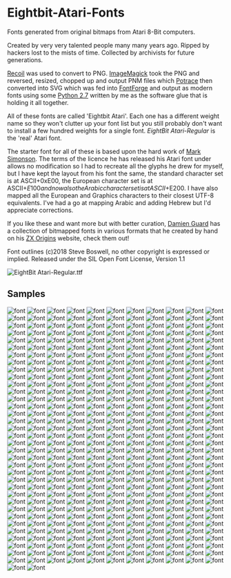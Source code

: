 # Eightbit-Atari-Fonts
Fonts generated from original bitmaps from Atari 8-Bit computers.

Created by very very talented people many many years ago. Ripped by hackers lost to the mists of time. Collected by archivists for future generations.

[Recoil](http://recoil.sourceforge.net/) was used to convert to PNG. [ImageMagick](https://www.imagemagick.org/script/index.php) took the PNG and reversed, resized, chopped up and output PNM files which [Potrace](http://potrace.sourceforge.net/) then converted into SVG which was fed into [FontForge](https://fontforge.github.io/en-US/) and output as modern fonts using some [Python 2.7](https://www.python.org/) written by me as the software glue that is holding it all together.

All of these fonts are called 'Eightbit Atari'. Each one has a different weight name so they won't clutter up your font list but you still probably don't want to install a few hundred weights for a single font. *EightBit Atari-Regular* is the 'real' Atari font.

The starter font for all of these is based upon the hard work of [Mark Simonson](http://members.bitstream.net/marksim/atarimac/fonts.html). The terms of the licence he has released his Atari font under allows no modification so I had to recreate all the glyphs he drew for myself, but I have kept the layout from his font the same, the standard character set is at ASCII+0xE00, the European character set is at ASCII+$E100 and now also the Arabic character set is at ASCII+$E200. I have also mapped all the European and Graphics characters to their closest UTF-8 equivalents. I've had a go at mapping Arabic and adding Hebrew but I'd appreciate corrections.

If you like these and want more but with better curation, [Damien Guard](https://twitter.com/damienguard) has a collection of bitmapped fonts in various formats that he created by hand on his [ZX Origins](https://damieng.com/typography/zx-origins/) website, check them out!

Font outlines (c)2018 Steve Boswell, no other copyright is expressed or implied.
Released under the SIL Open Font License, Version 1.1

![EightBit Atari-Regular.ttf](Samples/EightBit%20Atari-Regular-sample.png "EightBit Atari-Regular.ttf")

## Samples
![font](Samples/EightBit%20Atari-60zeich-sample.png) ![font](https://github.com/ChoccyHobNob/EightBit-Atari-Fonts/blob/master/Samples/EightBit%20Atari-90-sample.png) ![font](https://github.com/ChoccyHobNob/EightBit-Atari-Fonts/blob/master/Samples/EightBit%20Atari-91-sample.png) ![font](https://github.com/ChoccyHobNob/EightBit-Atari-Fonts/blob/master/Samples/EightBit%20Atari-Academy-sample.png) ![font](https://github.com/ChoccyHobNob/EightBit-Atari-Fonts/blob/master/Samples/EightBit%20Atari-Adm-sample.png) ![font](https://github.com/ChoccyHobNob/EightBit-Atari-Fonts/blob/master/Samples/EightBit%20Atari-Adven-sample.png) ![font](https://github.com/ChoccyHobNob/EightBit-Atari-Fonts/blob/master/Samples/EightBit%20Atari-Adventure-sample.png) ![font](https://github.com/ChoccyHobNob/EightBit-Atari-Fonts/blob/master/Samples/EightBit%20Atari-Agasoft-sample.png) ![font](https://github.com/ChoccyHobNob/EightBit-Atari-Fonts/blob/master/Samples/EightBit%20Atari-Analog-sample.png) ![font](https://github.com/ChoccyHobNob/EightBit-Atari-Fonts/blob/master/Samples/EightBit%20Atari-Anglik-sample.png) ![font](https://github.com/ChoccyHobNob/EightBit-Atari-Fonts/blob/master/Samples/EightBit%20Atari-Antic-sample.png) ![font](https://github.com/ChoccyHobNob/EightBit-Atari-Fonts/blob/master/Samples/EightBit%20Atari-Antic32-sample.png) ![font](https://github.com/ChoccyHobNob/EightBit-Atari-Fonts/blob/master/Samples/EightBit%20Atari-Antik-sample.png) ![font](https://github.com/ChoccyHobNob/EightBit-Atari-Fonts/blob/master/Samples/EightBit%20Atari-Antik24-sample.png) ![font](https://github.com/ChoccyHobNob/EightBit-Atari-Fonts/blob/master/Samples/EightBit%20Atari-Antik2pl-sample.png) ![font](https://github.com/ChoccyHobNob/EightBit-Atari-Fonts/blob/master/Samples/EightBit%20Atari-Archaic-sample.png) ![font](https://github.com/ChoccyHobNob/EightBit-Atari-Fonts/blob/master/Samples/EightBit%20Atari-Archaic1-sample.png) ![font](https://github.com/ChoccyHobNob/EightBit-Atari-Fonts/blob/master/Samples/EightBit%20Atari-Archaic29-sample.png) ![font](https://github.com/ChoccyHobNob/EightBit-Atari-Fonts/blob/master/Samples/EightBit%20Atari-Arex-sample.png) ![font](https://github.com/ChoccyHobNob/EightBit-Atari-Fonts/blob/master/Samples/EightBit%20Atari-Arogue-sample.png) ![font](https://github.com/ChoccyHobNob/EightBit-Atari-Fonts/blob/master/Samples/EightBit%20Atari-Artdeco-sample.png) ![font](https://github.com/ChoccyHobNob/EightBit-Atari-Fonts/blob/master/Samples/EightBit%20Atari-Ascprin-sample.png) ![font](https://github.com/ChoccyHobNob/EightBit-Atari-Fonts/blob/master/Samples/EightBit%20Atari-Aspgoth-sample.png) ![font](https://github.com/ChoccyHobNob/EightBit-Atari-Fonts/blob/master/Samples/EightBit%20Atari-Ataridbg-sample.png) ![font](https://github.com/ChoccyHobNob/EightBit-Atari-Fonts/blob/master/Samples/EightBit%20Atari-Ataripl-sample.png) ![font](https://github.com/ChoccyHobNob/EightBit-Atari-Fonts/blob/master/Samples/EightBit%20Atari-Atomino-sample.png) ![font](https://github.com/ChoccyHobNob/EightBit-Atari-Fonts/blob/master/Samples/EightBit%20Atari-Atpl-sample.png) ![font](https://github.com/ChoccyHobNob/EightBit-Atari-Fonts/blob/master/Samples/EightBit%20Atari-Awp-sample.png) ![font](https://github.com/ChoccyHobNob/EightBit-Atari-Fonts/blob/master/Samples/EightBit%20Atari-Backtalk10-sample.png) ![font](https://github.com/ChoccyHobNob/EightBit-Atari-Fonts/blob/master/Samples/EightBit%20Atari-Backtalk8-sample.png) ![font](https://github.com/ChoccyHobNob/EightBit-Atari-Fonts/blob/master/Samples/EightBit%20Atari-Balloon-sample.png) ![font](https://github.com/ChoccyHobNob/EightBit-Atari-Fonts/blob/master/Samples/EightBit%20Atari-Barymag-sample.png) ![font](https://github.com/ChoccyHobNob/EightBit-Atari-Fonts/blob/master/Samples/EightBit%20Atari-Battle-sample.png) ![font](https://github.com/ChoccyHobNob/EightBit-Atari-Fonts/blob/master/Samples/EightBit%20Atari-Big-sample.png) ![font](https://github.com/ChoccyHobNob/EightBit-Atari-Fonts/blob/master/Samples/EightBit%20Atari-Big2-sample.png) ![font](https://github.com/ChoccyHobNob/EightBit-Atari-Fonts/blob/master/Samples/EightBit%20Atari-Bigones-sample.png) ![font](https://github.com/ChoccyHobNob/EightBit-Atari-Fonts/blob/master/Samples/EightBit%20Atari-Bigpl-sample.png) ![font](https://github.com/ChoccyHobNob/EightBit-Atari-Fonts/blob/master/Samples/EightBit%20Atari-Bitwy-sample.png) ![font](https://github.com/ChoccyHobNob/EightBit-Atari-Fonts/blob/master/Samples/EightBit%20Atari-Blckjack-sample.png) ![font](https://github.com/ChoccyHobNob/EightBit-Atari-Fonts/blob/master/Samples/EightBit%20Atari-Blmon-sample.png) ![font](https://github.com/ChoccyHobNob/EightBit-Atari-Fonts/blob/master/Samples/EightBit%20Atari-Block-sample.png) ![font](https://github.com/ChoccyHobNob/EightBit-Atari-Fonts/blob/master/Samples/EightBit%20Atari-Block11-sample.png) ![font](https://github.com/ChoccyHobNob/EightBit-Atari-Fonts/blob/master/Samples/EightBit%20Atari-Block2-sample.png) ![font](https://github.com/ChoccyHobNob/EightBit-Atari-Fonts/blob/master/Samples/EightBit%20Atari-Board-sample.png) ![font](https://github.com/ChoccyHobNob/EightBit-Atari-Fonts/blob/master/Samples/EightBit%20Atari-Bold-sample.png) ![font](https://github.com/ChoccyHobNob/EightBit-Atari-Fonts/blob/master/Samples/EightBit%20Atari-Boldde-sample.png) ![font](https://github.com/ChoccyHobNob/EightBit-Atari-Fonts/blob/master/Samples/EightBit%20Atari-Boom4-sample.png) ![font](https://github.com/ChoccyHobNob/EightBit-Atari-Fonts/blob/master/Samples/EightBit%20Atari-Breit-sample.png) ![font](https://github.com/ChoccyHobNob/EightBit-Atari-Fonts/blob/master/Samples/EightBit%20Atari-Broadway-sample.png) ![font](https://github.com/ChoccyHobNob/EightBit-Atari-Fonts/blob/master/Samples/EightBit%20Atari-Broadway4-sample.png) ![font](https://github.com/ChoccyHobNob/EightBit-Atari-Fonts/blob/master/Samples/EightBit%20Atari-Bt-sample.png) ![font](https://github.com/ChoccyHobNob/EightBit-Atari-Fonts/blob/master/Samples/EightBit%20Atari-Bzzz1-sample.png) ![font](https://github.com/ChoccyHobNob/EightBit-Atari-Fonts/blob/master/Samples/EightBit%20Atari-Bzzz2-sample.png) ![font](https://github.com/ChoccyHobNob/EightBit-Atari-Fonts/blob/master/Samples/EightBit%20Atari-Bzzz3-sample.png) ![font](https://github.com/ChoccyHobNob/EightBit-Atari-Fonts/blob/master/Samples/EightBit%20Atari-Ca1-sample.png) ![font](https://github.com/ChoccyHobNob/EightBit-Atari-Fonts/blob/master/Samples/EightBit%20Atari-Ca2-sample.png) ![font](https://github.com/ChoccyHobNob/EightBit-Atari-Fonts/blob/master/Samples/EightBit%20Atari-Caps-sample.png) ![font](https://github.com/ChoccyHobNob/EightBit-Atari-Fonts/blob/master/Samples/EightBit%20Atari-Carun1-sample.png) ![font](https://github.com/ChoccyHobNob/EightBit-Atari-Fonts/blob/master/Samples/EightBit%20Atari-Carun2-sample.png) ![font](https://github.com/ChoccyHobNob/EightBit-Atari-Fonts/blob/master/Samples/EightBit%20Atari-Casual-sample.png) ![font](https://github.com/ChoccyHobNob/EightBit-Atari-Fonts/blob/master/Samples/EightBit%20Atari-Casualgt-sample.png) ![font](https://github.com/ChoccyHobNob/EightBit-Atari-Fonts/blob/master/Samples/EightBit%20Atari-Char-sample.png) ![font](https://github.com/ChoccyHobNob/EightBit-Atari-Fonts/blob/master/Samples/EightBit%20Atari-Char1-sample.png) ![font](https://github.com/ChoccyHobNob/EightBit-Atari-Fonts/blob/master/Samples/EightBit%20Atari-Char2-sample.png) ![font](https://github.com/ChoccyHobNob/EightBit-Atari-Fonts/blob/master/Samples/EightBit%20Atari-Char3-sample.png) ![font](https://github.com/ChoccyHobNob/EightBit-Atari-Fonts/blob/master/Samples/EightBit%20Atari-Char4-sample.png) ![font](https://github.com/ChoccyHobNob/EightBit-Atari-Fonts/blob/master/Samples/EightBit%20Atari-Charlie-sample.png) ![font](https://github.com/ChoccyHobNob/EightBit-Atari-Fonts/blob/master/Samples/EightBit%20Atari-Chemical2-sample.png) ![font](https://github.com/ChoccyHobNob/EightBit-Atari-Fonts/blob/master/Samples/EightBit%20Atari-Chicken-sample.png) ![font](https://github.com/ChoccyHobNob/EightBit-Atari-Fonts/blob/master/Samples/EightBit%20Atari-Chris-sample.png) ![font](https://github.com/ChoccyHobNob/EightBit-Atari-Fonts/blob/master/Samples/EightBit%20Atari-Chset-sample.png) ![font](https://github.com/ChoccyHobNob/EightBit-Atari-Fonts/blob/master/Samples/EightBit%20Atari-Chset28-sample.png) ![font](https://github.com/ChoccyHobNob/EightBit-Atari-Fonts/blob/master/Samples/EightBit%20Atari-Classic-sample.png) ![font](https://github.com/ChoccyHobNob/EightBit-Atari-Fonts/blob/master/Samples/EightBit%20Atari-Cmc-sample.png) ![font](https://github.com/ChoccyHobNob/EightBit-Atari-Fonts/blob/master/Samples/EightBit%20Atari-Col64a4-sample.png) ![font](https://github.com/ChoccyHobNob/EightBit-Atari-Fonts/blob/master/Samples/EightBit%20Atari-Col64b4-sample.png) ![font](https://github.com/ChoccyHobNob/EightBit-Atari-Fonts/blob/master/Samples/EightBit%20Atari-Col80a4-sample.png) ![font](https://github.com/ChoccyHobNob/EightBit-Atari-Fonts/blob/master/Samples/EightBit%20Atari-Col80b4-sample.png) ![font](https://github.com/ChoccyHobNob/EightBit-Atari-Fonts/blob/master/Samples/EightBit%20Atari-Column802-sample.png) ![font](https://github.com/ChoccyHobNob/EightBit-Atari-Fonts/blob/master/Samples/EightBit%20Atari-Comp2-sample.png) ![font](https://github.com/ChoccyHobNob/EightBit-Atari-Fonts/blob/master/Samples/EightBit%20Atari-Comput4-sample.png) ![font](https://github.com/ChoccyHobNob/EightBit-Atari-Fonts/blob/master/Samples/EightBit%20Atari-Computer10-sample.png) ![font](https://github.com/ChoccyHobNob/EightBit-Atari-Fonts/blob/master/Samples/EightBit%20Atari-Computer8-sample.png) ![font](https://github.com/ChoccyHobNob/EightBit-Atari-Fonts/blob/master/Samples/EightBit%20Atari-Convoy-sample.png) ![font](https://github.com/ChoccyHobNob/EightBit-Atari-Fonts/blob/master/Samples/EightBit%20Atari-Copy80k-sample.png) ![font](https://github.com/ChoccyHobNob/EightBit-Atari-Fonts/blob/master/Samples/EightBit%20Atari-Cosdem1-sample.png) ![font](https://github.com/ChoccyHobNob/EightBit-Atari-Fonts/blob/master/Samples/EightBit%20Atari-Craswal2-sample.png) ![font](https://github.com/ChoccyHobNob/EightBit-Atari-Fonts/blob/master/Samples/EightBit%20Atari-Crazy-sample.png) ![font](https://github.com/ChoccyHobNob/EightBit-Atari-Fonts/blob/master/Samples/EightBit%20Atari-Curl-sample.png) ![font](https://github.com/ChoccyHobNob/EightBit-Atari-Fonts/blob/master/Samples/EightBit%20Atari-Curscs-sample.png) ![font](https://github.com/ChoccyHobNob/EightBit-Atari-Fonts/blob/master/Samples/EightBit%20Atari-Cursive10-sample.png) ![font](https://github.com/ChoccyHobNob/EightBit-Atari-Fonts/blob/master/Samples/EightBit%20Atari-Cursive15-sample.png) ![font](https://github.com/ChoccyHobNob/EightBit-Atari-Fonts/blob/master/Samples/EightBit%20Atari-Cursive2-sample.png) ![font](https://github.com/ChoccyHobNob/EightBit-Atari-Fonts/blob/master/Samples/EightBit%20Atari-Cursive24-sample.png) ![font](https://github.com/ChoccyHobNob/EightBit-Atari-Fonts/blob/master/Samples/EightBit%20Atari-Cursive3-sample.png) ![font](https://github.com/ChoccyHobNob/EightBit-Atari-Fonts/blob/master/Samples/EightBit%20Atari-Data-sample.png) ![font](https://github.com/ChoccyHobNob/EightBit-Atari-Fonts/blob/master/Samples/EightBit%20Atari-Datri-sample.png) ![font](https://github.com/ChoccyHobNob/EightBit-Atari-Fonts/blob/master/Samples/EightBit%20Atari-Dblroman-sample.png) ![font](https://github.com/ChoccyHobNob/EightBit-Atari-Fonts/blob/master/Samples/EightBit%20Atari-Dblthin-sample.png) ![font](https://github.com/ChoccyHobNob/EightBit-Atari-Fonts/blob/master/Samples/EightBit%20Atari-Descend4-sample.png) ![font](https://github.com/ChoccyHobNob/EightBit-Atari-Fonts/blob/master/Samples/EightBit%20Atari-Deve9-sample.png) ![font](https://github.com/ChoccyHobNob/EightBit-Atari-Fonts/blob/master/Samples/EightBit%20Atari-Dick-sample.png) ![font](https://github.com/ChoccyHobNob/EightBit-Atari-Fonts/blob/master/Samples/EightBit%20Atari-Digi-sample.png) ![font](https://github.com/ChoccyHobNob/EightBit-Atari-Fonts/blob/master/Samples/EightBit%20Atari-Digital-sample.png) ![font](https://github.com/ChoccyHobNob/EightBit-Atari-Fonts/blob/master/Samples/EightBit%20Atari-Digitalbold-sample.png) ![font](https://github.com/ChoccyHobNob/EightBit-Atari-Fonts/blob/master/Samples/EightBit%20Atari-Dino-sample.png) ![font](https://github.com/ChoccyHobNob/EightBit-Atari-Fonts/blob/master/Samples/EightBit%20Atari-Docum-sample.png) ![font](https://github.com/ChoccyHobNob/EightBit-Atari-Fonts/blob/master/Samples/EightBit%20Atari-Dragonsi-sample.png) ![font](https://github.com/ChoccyHobNob/EightBit-Atari-Fonts/blob/master/Samples/EightBit%20Atari-Eckig-sample.png) ![font](https://github.com/ChoccyHobNob/EightBit-Atari-Fonts/blob/master/Samples/EightBit%20Atari-Eckig2pl-sample.png) ![font](https://github.com/ChoccyHobNob/EightBit-Atari-Fonts/blob/master/Samples/EightBit%20Atari-Eighty-sample.png) ![font](https://github.com/ChoccyHobNob/EightBit-Atari-Fonts/blob/master/Samples/EightBit%20Atari-El1-sample.png) ![font](https://github.com/ChoccyHobNob/EightBit-Atari-Fonts/blob/master/Samples/EightBit%20Atari-El1w-sample.png) ![font](https://github.com/ChoccyHobNob/EightBit-Atari-Fonts/blob/master/Samples/EightBit%20Atari-Elektrik-sample.png) ![font](https://github.com/ChoccyHobNob/EightBit-Atari-Fonts/blob/master/Samples/EightBit%20Atari-Elektro2-sample.png) ![font](https://github.com/ChoccyHobNob/EightBit-Atari-Fonts/blob/master/Samples/EightBit%20Atari-Elektrpl-sample.png) ![font](https://github.com/ChoccyHobNob/EightBit-Atari-Fonts/blob/master/Samples/EightBit%20Atari-Elev-sample.png) ![font](https://github.com/ChoccyHobNob/EightBit-Atari-Fonts/blob/master/Samples/EightBit%20Atari-Emblem-sample.png) ![font](https://github.com/ChoccyHobNob/EightBit-Atari-Fonts/blob/master/Samples/EightBit%20Atari-Encount-sample.png) ![font](https://github.com/ChoccyHobNob/EightBit-Atari-Fonts/blob/master/Samples/EightBit%20Atari-Epstan-sample.png) ![font](https://github.com/ChoccyHobNob/EightBit-Atari-Fonts/blob/master/Samples/EightBit%20Atari-Equaliz-sample.png) ![font](https://github.com/ChoccyHobNob/EightBit-Atari-Fonts/blob/master/Samples/EightBit%20Atari-Europa-sample.png) ![font](https://github.com/ChoccyHobNob/EightBit-Atari-Fonts/blob/master/Samples/EightBit%20Atari-European-sample.png) ![font](https://github.com/ChoccyHobNob/EightBit-Atari-Fonts/blob/master/Samples/EightBit%20Atari-F80-sample.png) ![font](https://github.com/ChoccyHobNob/EightBit-Atari-Fonts/blob/master/Samples/EightBit%20Atari-Fancy17-sample.png) ![font](https://github.com/ChoccyHobNob/EightBit-Atari-Fonts/blob/master/Samples/EightBit%20Atari-Fancy19-sample.png) ![font](https://github.com/ChoccyHobNob/EightBit-Atari-Fonts/blob/master/Samples/EightBit%20Atari-Fancy25-sample.png) ![font](https://github.com/ChoccyHobNob/EightBit-Atari-Fonts/blob/master/Samples/EightBit%20Atari-Fancy3-sample.png) ![font](https://github.com/ChoccyHobNob/EightBit-Atari-Fonts/blob/master/Samples/EightBit%20Atari-Fancy37-sample.png) ![font](https://github.com/ChoccyHobNob/EightBit-Atari-Fonts/blob/master/Samples/EightBit%20Atari-Fancy4-sample.png) ![font](https://github.com/ChoccyHobNob/EightBit-Atari-Fonts/blob/master/Samples/EightBit%20Atari-Fancy5-sample.png) ![font](https://github.com/ChoccyHobNob/EightBit-Atari-Fonts/blob/master/Samples/EightBit%20Atari-Fancypl1-sample.png) ![font](https://github.com/ChoccyHobNob/EightBit-Atari-Fonts/blob/master/Samples/EightBit%20Atari-Fat3-sample.png) ![font](https://github.com/ChoccyHobNob/EightBit-Atari-Fonts/blob/master/Samples/EightBit%20Atari-Fat5-sample.png) ![font](https://github.com/ChoccyHobNob/EightBit-Atari-Fonts/blob/master/Samples/EightBit%20Atari-Fat64-sample.png) ![font](https://github.com/ChoccyHobNob/EightBit-Atari-Fonts/blob/master/Samples/EightBit%20Atari-Fatpl-sample.png) ![font](https://github.com/ChoccyHobNob/EightBit-Atari-Fonts/blob/master/Samples/EightBit%20Atari-Fenceps-sample.png) ![font](https://github.com/ChoccyHobNob/EightBit-Atari-Fonts/blob/master/Samples/EightBit%20Atari-Fig64pl1-sample.png) ![font](https://github.com/ChoccyHobNob/EightBit-Atari-Fonts/blob/master/Samples/EightBit%20Atari-Fivedem-sample.png) ![font](https://github.com/ChoccyHobNob/EightBit-Atari-Fonts/blob/master/Samples/EightBit%20Atari-Flatfoot-sample.png) ![font](https://github.com/ChoccyHobNob/EightBit-Atari-Fonts/blob/master/Samples/EightBit%20Atari-Flick802-sample.png) ![font](https://github.com/ChoccyHobNob/EightBit-Atari-Fonts/blob/master/Samples/EightBit%20Atari-Flick804-sample.png) ![font](https://github.com/ChoccyHobNob/EightBit-Atari-Fonts/blob/master/Samples/EightBit%20Atari-Flight-sample.png) ![font](https://github.com/ChoccyHobNob/EightBit-Atari-Fonts/blob/master/Samples/EightBit%20Atari-Flyer-sample.png) ![font](https://github.com/ChoccyHobNob/EightBit-Atari-Fonts/blob/master/Samples/EightBit%20Atari-Font1-sample.png) ![font](https://github.com/ChoccyHobNob/EightBit-Atari-Fonts/blob/master/Samples/EightBit%20Atari-Font3-sample.png) ![font](https://github.com/ChoccyHobNob/EightBit-Atari-Fonts/blob/master/Samples/EightBit%20Atari-Font30-sample.png) ![font](https://github.com/ChoccyHobNob/EightBit-Atari-Fonts/blob/master/Samples/EightBit%20Atari-Font5-sample.png) ![font](https://github.com/ChoccyHobNob/EightBit-Atari-Fonts/blob/master/Samples/EightBit%20Atari-Fonts2-sample.png) ![font](https://github.com/ChoccyHobNob/EightBit-Atari-Fonts/blob/master/Samples/EightBit%20Atari-Fonty2-sample.png) ![font](https://github.com/ChoccyHobNob/EightBit-Atari-Fonts/blob/master/Samples/EightBit%20Atari-Fractal-sample.png) ![font](https://github.com/ChoccyHobNob/EightBit-Atari-Fonts/blob/master/Samples/EightBit%20Atari-Fuck1-sample.png) ![font](https://github.com/ChoccyHobNob/EightBit-Atari-Fonts/blob/master/Samples/EightBit%20Atari-Fuck2-sample.png) ![font](https://github.com/ChoccyHobNob/EightBit-Atari-Fonts/blob/master/Samples/EightBit%20Atari-Future-sample.png) ![font](https://github.com/ChoccyHobNob/EightBit-Atari-Fonts/blob/master/Samples/EightBit%20Atari-Geograf2-sample.png) ![font](https://github.com/ChoccyHobNob/EightBit-Atari-Fonts/blob/master/Samples/EightBit%20Atari-Giga2-sample.png) ![font](https://github.com/ChoccyHobNob/EightBit-Atari-Fonts/blob/master/Samples/EightBit%20Atari-Gladiatr-sample.png) ![font](https://github.com/ChoccyHobNob/EightBit-Atari-Fonts/blob/master/Samples/EightBit%20Atari-Goldhunt-sample.png) ![font](https://github.com/ChoccyHobNob/EightBit-Atari-Fonts/blob/master/Samples/EightBit%20Atari-Gora2-sample.png) ![font](https://github.com/ChoccyHobNob/EightBit-Atari-Fonts/blob/master/Samples/EightBit%20Atari-Goth-sample.png) ![font](https://github.com/ChoccyHobNob/EightBit-Atari-Fonts/blob/master/Samples/EightBit%20Atari-Gothic14-sample.png) ![font](https://github.com/ChoccyHobNob/EightBit-Atari-Fonts/blob/master/Samples/EightBit%20Atari-Gothic3-sample.png) ![font](https://github.com/ChoccyHobNob/EightBit-Atari-Fonts/blob/master/Samples/EightBit%20Atari-Gothic8-sample.png) ![font](https://github.com/ChoccyHobNob/EightBit-Atari-Fonts/blob/master/Samples/EightBit%20Atari-Gotyk3-sample.png) ![font](https://github.com/ChoccyHobNob/EightBit-Atari-Fonts/blob/master/Samples/EightBit%20Atari-Greek1-sample.png) ![font](https://github.com/ChoccyHobNob/EightBit-Atari-Fonts/blob/master/Samples/EightBit%20Atari-Greek2-sample.png) ![font](https://github.com/ChoccyHobNob/EightBit-Atari-Fonts/blob/master/Samples/EightBit%20Atari-Greekat-sample.png) ![font](https://github.com/ChoccyHobNob/EightBit-Atari-Fonts/blob/master/Samples/EightBit%20Atari-Greekat1-sample.png) ![font](https://github.com/ChoccyHobNob/EightBit-Atari-Fonts/blob/master/Samples/EightBit%20Atari-Grube2-sample.png) ![font](https://github.com/ChoccyHobNob/EightBit-Atari-Fonts/blob/master/Samples/EightBit%20Atari-Hebrew-sample.png) ![font](https://github.com/ChoccyHobNob/EightBit-Atari-Fonts/blob/master/Samples/EightBit%20Atari-Hebru-sample.png) ![font](https://github.com/ChoccyHobNob/EightBit-Atari-Fonts/blob/master/Samples/EightBit%20Atari-Hehe-sample.png) ![font](https://github.com/ChoccyHobNob/EightBit-Atari-Fonts/blob/master/Samples/EightBit%20Atari-Helptoon-sample.png) ![font](https://github.com/ChoccyHobNob/EightBit-Atari-Fonts/blob/master/Samples/EightBit%20Atari-Hero-sample.png) ![font](https://github.com/ChoccyHobNob/EightBit-Atari-Fonts/blob/master/Samples/EightBit%20Atari-Hoch-sample.png) ![font](https://github.com/ChoccyHobNob/EightBit-Atari-Fonts/blob/master/Samples/EightBit%20Atari-Hohl-sample.png) ![font](https://github.com/ChoccyHobNob/EightBit-Atari-Fonts/blob/master/Samples/EightBit%20Atari-Homepack-sample.png) ![font](https://github.com/ChoccyHobNob/EightBit-Atari-Fonts/blob/master/Samples/EightBit%20Atari-Hopper-sample.png) ![font](https://github.com/ChoccyHobNob/EightBit-Atari-Fonts/blob/master/Samples/EightBit%20Atari-Horses-sample.png) ![font](https://github.com/ChoccyHobNob/EightBit-Atari-Fonts/blob/master/Samples/EightBit%20Atari-Hover-sample.png) ![font](https://github.com/ChoccyHobNob/EightBit-Atari-Fonts/blob/master/Samples/EightBit%20Atari-Hsoft-sample.png) ![font](https://github.com/ChoccyHobNob/EightBit-Atari-Fonts/blob/master/Samples/EightBit%20Atari-Hugo-sample.png) ![font](https://github.com/ChoccyHobNob/EightBit-Atari-Fonts/blob/master/Samples/EightBit%20Atari-Hugo12-sample.png) ![font](https://github.com/ChoccyHobNob/EightBit-Atari-Fonts/blob/master/Samples/EightBit%20Atari-Hugo22-sample.png) ![font](https://github.com/ChoccyHobNob/EightBit-Atari-Fonts/blob/master/Samples/EightBit%20Atari-Imp1029-sample.png) ![font](https://github.com/ChoccyHobNob/EightBit-Atari-Fonts/blob/master/Samples/EightBit%20Atari-Initprg-sample.png) ![font](https://github.com/ChoccyHobNob/EightBit-Atari-Fonts/blob/master/Samples/EightBit%20Atari-Internat-sample.png) ![font](https://github.com/ChoccyHobNob/EightBit-Atari-Fonts/blob/master/Samples/EightBit%20Atari-Invers2-sample.png) ![font](https://github.com/ChoccyHobNob/EightBit-Atari-Fonts/blob/master/Samples/EightBit%20Atari-Italic-sample.png) ![font](https://github.com/ChoccyHobNob/EightBit-Atari-Fonts/blob/master/Samples/EightBit%20Atari-Italic2-sample.png) ![font](https://github.com/ChoccyHobNob/EightBit-Atari-Fonts/blob/master/Samples/EightBit%20Atari-Italici-sample.png) ![font](https://github.com/ChoccyHobNob/EightBit-Atari-Fonts/blob/master/Samples/EightBit%20Atari-Italicpl-sample.png) ![font](https://github.com/ChoccyHobNob/EightBit-Atari-Fonts/blob/master/Samples/EightBit%20Atari-Italics3-sample.png) ![font](https://github.com/ChoccyHobNob/EightBit-Atari-Fonts/blob/master/Samples/EightBit%20Atari-Iwan-sample.png) ![font](https://github.com/ChoccyHobNob/EightBit-Atari-Fonts/blob/master/Samples/EightBit%20Atari-Japan4-sample.png) ![font](https://github.com/ChoccyHobNob/EightBit-Atari-Fonts/blob/master/Samples/EightBit%20Atari-Jesusavs-sample.png) ![font](https://github.com/ChoccyHobNob/EightBit-Atari-Fonts/blob/master/Samples/EightBit%20Atari-Judicial8-sample.png) ![font](https://github.com/ChoccyHobNob/EightBit-Atari-Fonts/blob/master/Samples/EightBit%20Atari-Jwgiant-sample.png) ![font](https://github.com/ChoccyHobNob/EightBit-Atari-Fonts/blob/master/Samples/EightBit%20Atari-Kaiser-sample.png) ![font](https://github.com/ChoccyHobNob/EightBit-Atari-Fonts/blob/master/Samples/EightBit%20Atari-Kampania2-sample.png) ![font](https://github.com/ChoccyHobNob/EightBit-Atari-Fonts/blob/master/Samples/EightBit%20Atari-Kasdemo2-sample.png) ![font](https://github.com/ChoccyHobNob/EightBit-Atari-Fonts/blob/master/Samples/EightBit%20Atari-Kaz1-sample.png) ![font](https://github.com/ChoccyHobNob/EightBit-Atari-Fonts/blob/master/Samples/EightBit%20Atari-Kaz2-sample.png) ![font](https://github.com/ChoccyHobNob/EightBit-Atari-Fonts/blob/master/Samples/EightBit%20Atari-Kaz3-sample.png) ![font](https://github.com/ChoccyHobNob/EightBit-Atari-Fonts/blob/master/Samples/EightBit%20Atari-Kaz4-sample.png) ![font](https://github.com/ChoccyHobNob/EightBit-Atari-Fonts/blob/master/Samples/EightBit%20Atari-Kaz5-sample.png) ![font](https://github.com/ChoccyHobNob/EightBit-Atari-Fonts/blob/master/Samples/EightBit%20Atari-Kaz6-sample.png) ![font](https://github.com/ChoccyHobNob/EightBit-Atari-Fonts/blob/master/Samples/EightBit%20Atari-Kniffel-sample.png) ![font](https://github.com/ChoccyHobNob/EightBit-Atari-Fonts/blob/master/Samples/EightBit%20Atari-Koleda2-sample.png) ![font](https://github.com/ChoccyHobNob/EightBit-Atari-Fonts/blob/master/Samples/EightBit%20Atari-Kosci-sample.png) ![font](https://github.com/ChoccyHobNob/EightBit-Atari-Fonts/blob/master/Samples/EightBit%20Atari-Kosci22-sample.png) ![font](https://github.com/ChoccyHobNob/EightBit-Atari-Fonts/blob/master/Samples/EightBit%20Atari-Krieg-sample.png) ![font](https://github.com/ChoccyHobNob/EightBit-Atari-Fonts/blob/master/Samples/EightBit%20Atari-Krysztal3-sample.png) ![font](https://github.com/ChoccyHobNob/EightBit-Atari-Fonts/blob/master/Samples/EightBit%20Atari-Ksiaze-sample.png) ![font](https://github.com/ChoccyHobNob/EightBit-Atari-Fonts/blob/master/Samples/EightBit%20Atari-Kulomino3-sample.png) ![font](https://github.com/ChoccyHobNob/EightBit-Atari-Fonts/blob/master/Samples/EightBit%20Atari-Large-sample.png) ![font](https://github.com/ChoccyHobNob/EightBit-Atari-Fonts/blob/master/Samples/EightBit%20Atari-Large1-sample.png) ![font](https://github.com/ChoccyHobNob/EightBit-Atari-Fonts/blob/master/Samples/EightBit%20Atari-Laser4-sample.png) ![font](https://github.com/ChoccyHobNob/EightBit-Atari-Fonts/blob/master/Samples/EightBit%20Atari-Latein-sample.png) ![font](https://github.com/ChoccyHobNob/EightBit-Atari-Fonts/blob/master/Samples/EightBit%20Atari-Level1-sample.png) ![font](https://github.com/ChoccyHobNob/EightBit-Atari-Fonts/blob/master/Samples/EightBit%20Atari-Literki2-sample.png) ![font](https://github.com/ChoccyHobNob/EightBit-Atari-Fonts/blob/master/Samples/EightBit%20Atari-Llama-sample.png) ![font](https://github.com/ChoccyHobNob/EightBit-Atari-Fonts/blob/master/Samples/EightBit%20Atari-Lotek3-sample.png) ![font](https://github.com/ChoccyHobNob/EightBit-Atari-Fonts/blob/master/Samples/EightBit%20Atari-Manager-sample.png) ![font](https://github.com/ChoccyHobNob/EightBit-Atari-Fonts/blob/master/Samples/EightBit%20Atari-Marco3-sample.png) ![font](https://github.com/ChoccyHobNob/EightBit-Atari-Fonts/blob/master/Samples/EightBit%20Atari-Mario13-sample.png) ![font](https://github.com/ChoccyHobNob/EightBit-Atari-Fonts/blob/master/Samples/EightBit%20Atari-Mario22-sample.png) ![font](https://github.com/ChoccyHobNob/EightBit-Atari-Fonts/blob/master/Samples/EightBit%20Atari-Mastmin-sample.png) ![font](https://github.com/ChoccyHobNob/EightBit-Atari-Fonts/blob/master/Samples/EightBit%20Atari-Max-sample.png) ![font](https://github.com/ChoccyHobNob/EightBit-Atari-Fonts/blob/master/Samples/EightBit%20Atari-Maze-sample.png) ![font](https://github.com/ChoccyHobNob/EightBit-Atari-Fonts/blob/master/Samples/EightBit%20Atari-Menue-sample.png) ![font](https://github.com/ChoccyHobNob/EightBit-Atari-Fonts/blob/master/Samples/EightBit%20Atari-Metal3-sample.png) ![font](https://github.com/ChoccyHobNob/EightBit-Atari-Fonts/blob/master/Samples/EightBit%20Atari-Microdem3-sample.png) ![font](https://github.com/ChoccyHobNob/EightBit-Atari-Fonts/blob/master/Samples/EightBit%20Atari-Modern3-sample.png) ![font](https://github.com/ChoccyHobNob/EightBit-Atari-Fonts/blob/master/Samples/EightBit%20Atari-Moj3-sample.png) ![font](https://github.com/ChoccyHobNob/EightBit-Atari-Fonts/blob/master/Samples/EightBit%20Atari-Monopoly-sample.png) ![font](https://github.com/ChoccyHobNob/EightBit-Atari-Fonts/blob/master/Samples/EightBit%20Atari-Moonlord-sample.png) ![font](https://github.com/ChoccyHobNob/EightBit-Atari-Fonts/blob/master/Samples/EightBit%20Atari-Murder-sample.png) ![font](https://github.com/ChoccyHobNob/EightBit-Atari-Fonts/blob/master/Samples/EightBit%20Atari-Mydemo2-sample.png) ![font](https://github.com/ChoccyHobNob/EightBit-Atari-Fonts/blob/master/Samples/EightBit%20Atari-Nato-sample.png) ![font](https://github.com/ChoccyHobNob/EightBit-Atari-Fonts/blob/master/Samples/EightBit%20Atari-Nc13-sample.png) ![font](https://github.com/ChoccyHobNob/EightBit-Atari-Fonts/blob/master/Samples/EightBit%20Atari-Nc23-sample.png) ![font](https://github.com/ChoccyHobNob/EightBit-Atari-Fonts/blob/master/Samples/EightBit%20Atari-Nc32-sample.png) ![font](https://github.com/ChoccyHobNob/EightBit-Atari-Fonts/blob/master/Samples/EightBit%20Atari-Nc33-sample.png) ![font](https://github.com/ChoccyHobNob/EightBit-Atari-Fonts/blob/master/Samples/EightBit%20Atari-Nc43-sample.png) ![font](https://github.com/ChoccyHobNob/EightBit-Atari-Fonts/blob/master/Samples/EightBit%20Atari-Nc5-sample.png) ![font](https://github.com/ChoccyHobNob/EightBit-Atari-Fonts/blob/master/Samples/EightBit%20Atari-Nc55-sample.png) ![font](https://github.com/ChoccyHobNob/EightBit-Atari-Fonts/blob/master/Samples/EightBit%20Atari-Nc63-sample.png) ![font](https://github.com/ChoccyHobNob/EightBit-Atari-Fonts/blob/master/Samples/EightBit%20Atari-Nc73-sample.png) ![font](https://github.com/ChoccyHobNob/EightBit-Atari-Fonts/blob/master/Samples/EightBit%20Atari-Newsletr-sample.png) ![font](https://github.com/ChoccyHobNob/EightBit-Atari-Fonts/blob/master/Samples/EightBit%20Atari-Newxlp3-sample.png) ![font](https://github.com/ChoccyHobNob/EightBit-Atari-Fonts/blob/master/Samples/EightBit%20Atari-Nfl-sample.png) ![font](https://github.com/ChoccyHobNob/EightBit-Atari-Fonts/blob/master/Samples/EightBit%20Atari-Nice-sample.png) ![font](https://github.com/ChoccyHobNob/EightBit-Atari-Fonts/blob/master/Samples/EightBit%20Atari-Niceone-sample.png) ![font](https://github.com/ChoccyHobNob/EightBit-Atari-Fonts/blob/master/Samples/EightBit%20Atari-Nicetiny-sample.png) ![font](https://github.com/ChoccyHobNob/EightBit-Atari-Fonts/blob/master/Samples/EightBit%20Atari-Normal-sample.png) ![font](https://github.com/ChoccyHobNob/EightBit-Atari-Fonts/blob/master/Samples/EightBit%20Atari-Nvdi8-sample.png) ![font](https://github.com/ChoccyHobNob/EightBit-Atari-Fonts/blob/master/Samples/EightBit%20Atari-Obcy-sample.png) ![font](https://github.com/ChoccyHobNob/EightBit-Atari-Fonts/blob/master/Samples/EightBit%20Atari-Obcy23-sample.png) ![font](https://github.com/ChoccyHobNob/EightBit-Atari-Fonts/blob/master/Samples/EightBit%20Atari-Oblique-sample.png) ![font](https://github.com/ChoccyHobNob/EightBit-Atari-Fonts/blob/master/Samples/EightBit%20Atari-Old-sample.png) ![font](https://github.com/ChoccyHobNob/EightBit-Atari-Fonts/blob/master/Samples/EightBit%20Atari-Olde-sample.png) ![font](https://github.com/ChoccyHobNob/EightBit-Atari-Fonts/blob/master/Samples/EightBit%20Atari-Oldstyle-sample.png) ![font](https://github.com/ChoccyHobNob/EightBit-Atari-Fonts/blob/master/Samples/EightBit%20Atari-Orograf-sample.png) ![font](https://github.com/ChoccyHobNob/EightBit-Atari-Fonts/blob/master/Samples/EightBit%20Atari-Outline6-sample.png) ![font](https://github.com/ChoccyHobNob/EightBit-Atari-Fonts/blob/master/Samples/EightBit%20Atari-Ozht-sample.png) ![font](https://github.com/ChoccyHobNob/EightBit-Atari-Fonts/blob/master/Samples/EightBit%20Atari-Panth3-sample.png) ![font](https://github.com/ChoccyHobNob/EightBit-Atari-Fonts/blob/master/Samples/EightBit%20Atari-Panther1-sample.png) ![font](https://github.com/ChoccyHobNob/EightBit-Atari-Fonts/blob/master/Samples/EightBit%20Atari-Panther2-sample.png) ![font](https://github.com/ChoccyHobNob/EightBit-Atari-Fonts/blob/master/Samples/EightBit%20Atari-Pe-sample.png) ![font](https://github.com/ChoccyHobNob/EightBit-Atari-Fonts/blob/master/Samples/EightBit%20Atari-Pe23-sample.png) ![font](https://github.com/ChoccyHobNob/EightBit-Atari-Fonts/blob/master/Samples/EightBit%20Atari-Pedrokko-sample.png) ![font](https://github.com/ChoccyHobNob/EightBit-Atari-Fonts/blob/master/Samples/EightBit%20Atari-Perfect-sample.png) ![font](https://github.com/ChoccyHobNob/EightBit-Atari-Fonts/blob/master/Samples/EightBit%20Atari-Pigula3-sample.png) ![font](https://github.com/ChoccyHobNob/EightBit-Atari-Fonts/blob/master/Samples/EightBit%20Atari-Pipeline-sample.png) ![font](https://github.com/ChoccyHobNob/EightBit-Atari-Fonts/blob/master/Samples/EightBit%20Atari-Platform5-sample.png) ![font](https://github.com/ChoccyHobNob/EightBit-Atari-Fonts/blob/master/Samples/EightBit%20Atari-Polfont3-sample.png) ![font](https://github.com/ChoccyHobNob/EightBit-Atari-Fonts/blob/master/Samples/EightBit%20Atari-Preppie-sample.png) ![font](https://github.com/ChoccyHobNob/EightBit-Atari-Fonts/blob/master/Samples/EightBit%20Atari-Proport6-sample.png) ![font](https://github.com/ChoccyHobNob/EightBit-Atari-Fonts/blob/master/Samples/EightBit%20Atari-Pucmuc-sample.png) ![font](https://github.com/ChoccyHobNob/EightBit-Atari-Fonts/blob/master/Samples/EightBit%20Atari-Quatro-sample.png) ![font](https://github.com/ChoccyHobNob/EightBit-Atari-Fonts/blob/master/Samples/EightBit%20Atari-Quiz-sample.png) ![font](https://github.com/ChoccyHobNob/EightBit-Atari-Fonts/blob/master/Samples/EightBit%20Atari-Readtbib-sample.png) ![font](https://github.com/ChoccyHobNob/EightBit-Atari-Fonts/blob/master/Samples/EightBit%20Atari-Red-sample.png) ![font](https://github.com/ChoccyHobNob/EightBit-Atari-Fonts/blob/master/Samples/EightBit%20Atari-Red1-sample.png) ![font](https://github.com/ChoccyHobNob/EightBit-Atari-Fonts/blob/master/Samples/EightBit%20Atari-Red2-sample.png) ![font](https://github.com/ChoccyHobNob/EightBit-Atari-Fonts/blob/master/Samples/EightBit%20Atari-Reverse-sample.png) ![font](https://github.com/ChoccyHobNob/EightBit-Atari-Fonts/blob/master/Samples/EightBit%20Atari-Reversi-sample.png) ![font](https://github.com/ChoccyHobNob/EightBit-Atari-Fonts/blob/master/Samples/EightBit%20Atari-Ricfont-sample.png) ![font](https://github.com/ChoccyHobNob/EightBit-Atari-Fonts/blob/master/Samples/EightBit%20Atari-Rk-sample.png) ![font](https://github.com/ChoccyHobNob/EightBit-Atari-Fonts/blob/master/Samples/EightBit%20Atari-Robbo13-sample.png) ![font](https://github.com/ChoccyHobNob/EightBit-Atari-Fonts/blob/master/Samples/EightBit%20Atari-Robbopl-sample.png) ![font](https://github.com/ChoccyHobNob/EightBit-Atari-Fonts/blob/master/Samples/EightBit%20Atari-Robin-sample.png) ![font](https://github.com/ChoccyHobNob/EightBit-Atari-Fonts/blob/master/Samples/EightBit%20Atari-Robot6-sample.png) ![font](https://github.com/ChoccyHobNob/EightBit-Atari-Fonts/blob/master/Samples/EightBit%20Atari-Rocks4-sample.png) ![font](https://github.com/ChoccyHobNob/EightBit-Atari-Fonts/blob/master/Samples/EightBit%20Atari-Roman22-sample.png) ![font](https://github.com/ChoccyHobNob/EightBit-Atari-Fonts/blob/master/Samples/EightBit%20Atari-Roman6-sample.png) ![font](https://github.com/ChoccyHobNob/EightBit-Atari-Fonts/blob/master/Samples/EightBit%20Atari-Rspeed3-sample.png) ![font](https://github.com/ChoccyHobNob/EightBit-Atari-Fonts/blob/master/Samples/EightBit%20Atari-Russian-sample.png) ![font](https://github.com/ChoccyHobNob/EightBit-Atari-Fonts/blob/master/Samples/EightBit%20Atari-Russisch-sample.png) ![font](https://github.com/ChoccyHobNob/EightBit-Atari-Fonts/blob/master/Samples/EightBit%20Atari-Rzbik3-sample.png) ![font](https://github.com/ChoccyHobNob/EightBit-Atari-Fonts/blob/master/Samples/EightBit%20Atari-S_a_opis3-sample.png) ![font](https://github.com/ChoccyHobNob/EightBit-Atari-Fonts/blob/master/Samples/EightBit%20Atari-S_a_set3-sample.png) ![font](https://github.com/ChoccyHobNob/EightBit-Atari-Fonts/blob/master/Samples/EightBit%20Atari-Satans-sample.png) ![font](https://github.com/ChoccyHobNob/EightBit-Atari-Fonts/blob/master/Samples/EightBit%20Atari-Scen23-sample.png) ![font](https://github.com/ChoccyHobNob/EightBit-Atari-Fonts/blob/master/Samples/EightBit%20Atari-Schaltg-sample.png) ![font](https://github.com/ChoccyHobNob/EightBit-Atari-Fonts/blob/master/Samples/EightBit%20Atari-Schreib-sample.png) ![font](https://github.com/ChoccyHobNob/EightBit-Atari-Fonts/blob/master/Samples/EightBit%20Atari-Schreib2-sample.png) ![font](https://github.com/ChoccyHobNob/EightBit-Atari-Fonts/blob/master/Samples/EightBit%20Atari-Scrid-sample.png) ![font](https://github.com/ChoccyHobNob/EightBit-Atari-Fonts/blob/master/Samples/EightBit%20Atari-Script2-sample.png) ![font](https://github.com/ChoccyHobNob/EightBit-Atari-Fonts/blob/master/Samples/EightBit%20Atari-Script4-sample.png) ![font](https://github.com/ChoccyHobNob/EightBit-Atari-Fonts/blob/master/Samples/EightBit%20Atari-Serif8-sample.png) ![font](https://github.com/ChoccyHobNob/EightBit-Atari-Fonts/blob/master/Samples/EightBit%20Atari-Set2-sample.png) ![font](https://github.com/ChoccyHobNob/EightBit-Atari-Fonts/blob/master/Samples/EightBit%20Atari-Set4-sample.png) ![font](https://github.com/ChoccyHobNob/EightBit-Atari-Fonts/blob/master/Samples/EightBit%20Atari-Sexquix-sample.png) ![font](https://github.com/ChoccyHobNob/EightBit-Atari-Fonts/blob/master/Samples/EightBit%20Atari-Sexquix23-sample.png) ![font](https://github.com/ChoccyHobNob/EightBit-Atari-Fonts/blob/master/Samples/EightBit%20Atari-Sglroman-sample.png) ![font](https://github.com/ChoccyHobNob/EightBit-Atari-Fonts/blob/master/Samples/EightBit%20Atari-Sglsans-sample.png) ![font](https://github.com/ChoccyHobNob/EightBit-Atari-Fonts/blob/master/Samples/EightBit%20Atari-Shit-sample.png) ![font](https://github.com/ChoccyHobNob/EightBit-Atari-Fonts/blob/master/Samples/EightBit%20Atari-Sideatar-sample.png) ![font](https://github.com/ChoccyHobNob/EightBit-Atari-Fonts/blob/master/Samples/EightBit%20Atari-Simplex-sample.png) ![font](https://github.com/ChoccyHobNob/EightBit-Atari-Fonts/blob/master/Samples/EightBit%20Atari-Sinclair-sample.png) ![font](https://github.com/ChoccyHobNob/EightBit-Atari-Fonts/blob/master/Samples/EightBit%20Atari-Sky2-sample.png) ![font](https://github.com/ChoccyHobNob/EightBit-Atari-Fonts/blob/master/Samples/EightBit%20Atari-Snake2-sample.png) ![font](https://github.com/ChoccyHobNob/EightBit-Atari-Fonts/blob/master/Samples/EightBit%20Atari-Snokie-sample.png) ![font](https://github.com/ChoccyHobNob/EightBit-Atari-Fonts/blob/master/Samples/EightBit%20Atari-Snowball-sample.png) ![font](https://github.com/ChoccyHobNob/EightBit-Atari-Fonts/blob/master/Samples/EightBit%20Atari-Solo-sample.png) ![font](https://github.com/ChoccyHobNob/EightBit-Atari-Fonts/blob/master/Samples/EightBit%20Atari-Space3-sample.png) ![font](https://github.com/ChoccyHobNob/EightBit-Atari-Fonts/blob/master/Samples/EightBit%20Atari-Spdscrp3-sample.png) ![font](https://github.com/ChoccyHobNob/EightBit-Atari-Fonts/blob/master/Samples/EightBit%20Atari-Special6-sample.png) ![font](https://github.com/ChoccyHobNob/EightBit-Atari-Fonts/blob/master/Samples/EightBit%20Atari-Spymas3-sample.png) ![font](https://github.com/ChoccyHobNob/EightBit-Atari-Fonts/blob/master/Samples/EightBit%20Atari-Squad-sample.png) ![font](https://github.com/ChoccyHobNob/EightBit-Atari-Fonts/blob/master/Samples/EightBit%20Atari-Square19-sample.png) ![font](https://github.com/ChoccyHobNob/EightBit-Atari-Fonts/blob/master/Samples/EightBit%20Atari-Square2-sample.png) ![font](https://github.com/ChoccyHobNob/EightBit-Atari-Fonts/blob/master/Samples/EightBit%20Atari-Standard-sample.png) ![font](https://github.com/ChoccyHobNob/EightBit-Atari-Fonts/blob/master/Samples/EightBit%20Atari-Stars10-sample.png) ![font](https://github.com/ChoccyHobNob/EightBit-Atari-Fonts/blob/master/Samples/EightBit%20Atari-Status_font-sample.png) ![font](https://github.com/ChoccyHobNob/EightBit-Atari-Fonts/blob/master/Samples/EightBit%20Atari-Stencil2-sample.png) ![font](https://github.com/ChoccyHobNob/EightBit-Atari-Fonts/blob/master/Samples/EightBit%20Atari-Stencil4-sample.png) ![font](https://github.com/ChoccyHobNob/EightBit-Atari-Fonts/blob/master/Samples/EightBit%20Atari-Stop2-sample.png) ![font](https://github.com/ChoccyHobNob/EightBit-Atari-Fonts/blob/master/Samples/EightBit%20Atari-Strack3-sample.png) ![font](https://github.com/ChoccyHobNob/EightBit-Atari-Fonts/blob/master/Samples/EightBit%20Atari-Strich-sample.png) ![font](https://github.com/ChoccyHobNob/EightBit-Atari-Fonts/blob/master/Samples/EightBit%20Atari-Sword-sample.png) ![font](https://github.com/ChoccyHobNob/EightBit-Atari-Fonts/blob/master/Samples/EightBit%20Atari-System2-sample.png) ![font](https://github.com/ChoccyHobNob/EightBit-Atari-Fonts/blob/master/Samples/EightBit%20Atari-Szper13-sample.png) ![font](https://github.com/ChoccyHobNob/EightBit-Atari-Fonts/blob/master/Samples/EightBit%20Atari-Szper23-sample.png) ![font](https://github.com/ChoccyHobNob/EightBit-Atari-Fonts/blob/master/Samples/EightBit%20Atari-Ta12-sample.png) ![font](https://github.com/ChoccyHobNob/EightBit-Atari-Fonts/blob/master/Samples/EightBit%20Atari-Ta22-sample.png) ![font](https://github.com/ChoccyHobNob/EightBit-Atari-Fonts/blob/master/Samples/EightBit%20Atari-Tacchr3-sample.png) ![font](https://github.com/ChoccyHobNob/EightBit-Atari-Fonts/blob/master/Samples/EightBit%20Atari-Take-sample.png) ![font](https://github.com/ChoccyHobNob/EightBit-Atari-Fonts/blob/master/Samples/EightBit%20Atari-Tbxl3-sample.png) ![font](https://github.com/ChoccyHobNob/EightBit-Atari-Fonts/blob/master/Samples/EightBit%20Atari-Text-sample.png) ![font](https://github.com/ChoccyHobNob/EightBit-Atari-Fonts/blob/master/Samples/EightBit%20Atari-Thejet12-sample.png) ![font](https://github.com/ChoccyHobNob/EightBit-Atari-Fonts/blob/master/Samples/EightBit%20Atari-Thick-sample.png) ![font](https://github.com/ChoccyHobNob/EightBit-Atari-Fonts/blob/master/Samples/EightBit%20Atari-Thin-sample.png) ![font](https://github.com/ChoccyHobNob/EightBit-Atari-Fonts/blob/master/Samples/EightBit%20Atari-Thin22-sample.png) ![font](https://github.com/ChoccyHobNob/EightBit-Atari-Fonts/blob/master/Samples/EightBit%20Atari-Thin64-sample.png) ![font](https://github.com/ChoccyHobNob/EightBit-Atari-Fonts/blob/master/Samples/EightBit%20Atari-Thincs-sample.png) ![font](https://github.com/ChoccyHobNob/EightBit-Atari-Fonts/blob/master/Samples/EightBit%20Atari-Tief-sample.png) ![font](https://github.com/ChoccyHobNob/EightBit-Atari-Fonts/blob/master/Samples/EightBit%20Atari-Tims-sample.png) ![font](https://github.com/ChoccyHobNob/EightBit-Atari-Fonts/blob/master/Samples/EightBit%20Atari-Tmcprog-sample.png) ![font](https://github.com/ChoccyHobNob/EightBit-Atari-Fonts/blob/master/Samples/EightBit%20Atari-Tmnew-sample.png) ![font](https://github.com/ChoccyHobNob/EightBit-Atari-Fonts/blob/master/Samples/EightBit%20Atari-Tomahawk3-sample.png) ![font](https://github.com/ChoccyHobNob/EightBit-Atari-Fonts/blob/master/Samples/EightBit%20Atari-Toms2602-sample.png) ![font](https://github.com/ChoccyHobNob/EightBit-Atari-Fonts/blob/master/Samples/EightBit%20Atari-Tpbig-sample.png) ![font](https://github.com/ChoccyHobNob/EightBit-Atari-Fonts/blob/master/Samples/EightBit%20Atari-Tpc-sample.png) ![font](https://github.com/ChoccyHobNob/EightBit-Atari-Fonts/blob/master/Samples/EightBit%20Atari-Tpc2-sample.png) ![font](https://github.com/ChoccyHobNob/EightBit-Atari-Fonts/blob/master/Samples/EightBit%20Atari-Tpfnc-sample.png) ![font](https://github.com/ChoccyHobNob/EightBit-Atari-Fonts/blob/master/Samples/EightBit%20Atari-Trix3-sample.png) ![font](https://github.com/ChoccyHobNob/EightBit-Atari-Fonts/blob/master/Samples/EightBit%20Atari-Ubek-sample.png) ![font](https://github.com/ChoccyHobNob/EightBit-Atari-Fonts/blob/master/Samples/EightBit%20Atari-Ultimon-sample.png) ![font](https://github.com/ChoccyHobNob/EightBit-Atari-Fonts/blob/master/Samples/EightBit%20Atari-Uralt-sample.png) ![font](https://github.com/ChoccyHobNob/EightBit-Atari-Fonts/blob/master/Samples/EightBit%20Atari-Usurp-sample.png) ![font](https://github.com/ChoccyHobNob/EightBit-Atari-Fonts/blob/master/Samples/EightBit%20Atari-Viper-sample.png) ![font](https://github.com/ChoccyHobNob/EightBit-Atari-Fonts/blob/master/Samples/EightBit%20Atari-Warhawk1-sample.png) ![font](https://github.com/ChoccyHobNob/EightBit-Atari-Fonts/blob/master/Samples/EightBit%20Atari-Warhawk2-sample.png) ![font](https://github.com/ChoccyHobNob/EightBit-Atari-Fonts/blob/master/Samples/EightBit%20Atari-Weirdo-sample.png) ![font](https://github.com/ChoccyHobNob/EightBit-Atari-Fonts/blob/master/Samples/EightBit%20Atari-Whirlwnd-sample.png) ![font](https://github.com/ChoccyHobNob/EightBit-Atari-Fonts/blob/master/Samples/EightBit%20Atari-Wide-sample.png) ![font](https://github.com/ChoccyHobNob/EightBit-Atari-Fonts/blob/master/Samples/EightBit%20Atari-Wizard-sample.png) ![font](https://github.com/ChoccyHobNob/EightBit-Atari-Fonts/blob/master/Samples/EightBit%20Atari-Written-sample.png) ![font](https://github.com/ChoccyHobNob/EightBit-Atari-Fonts/blob/master/Samples/EightBit%20Atari-Xftool-sample.png) ![font](https://github.com/ChoccyHobNob/EightBit-Atari-Fonts/blob/master/Samples/EightBit%20Atari-Yahtzee-sample.png) ![font](https://github.com/ChoccyHobNob/EightBit-Atari-Fonts/blob/master/Samples/EightBit%20Atari-Zebra-sample.png) ![font](https://github.com/ChoccyHobNob/EightBit-Atari-Fonts/blob/master/Samples/EightBit%20Atari-Zeichen-sample.png) ![font](https://github.com/ChoccyHobNob/EightBit-Atari-Fonts/blob/master/Samples/EightBit%20Atari-Znaki3-sample.png) ![font](https://github.com/ChoccyHobNob/EightBit-Atari-Fonts/blob/master/Samples/EightBit%20Atari-Regular-sample.png)
